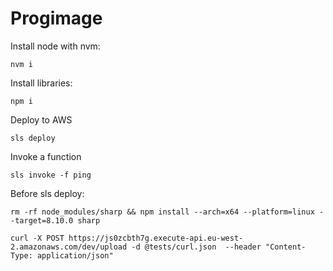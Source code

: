 # Progimage

Install node with nvm:

```
nvm i
```

Install libraries:

```
npm i
```

Deploy to AWS

```
sls deploy
```

Invoke a function

```
sls invoke -f ping
```

Before sls deploy:

```
rm -rf node_modules/sharp && npm install --arch=x64 --platform=linux --target=8.10.0 sharp
```

```
curl -X POST https://js0zcbth7g.execute-api.eu-west-2.amazonaws.com/dev/upload -d @tests/curl.json  --header "Content-Type: application/json"
```
